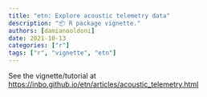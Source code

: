 ```yaml
---
title: "etn: Explore acoustic telemetry data"
description: "📦 R package vignette."
authors: [damianooldoni]
date: 2021-10-13
categories: ["r"]
tags: ["r", "vignette", "etn"]
---
```


See the vignette/tutorial at <https://inbo.github.io/etn/articles/acoustic_telemetry.html>
